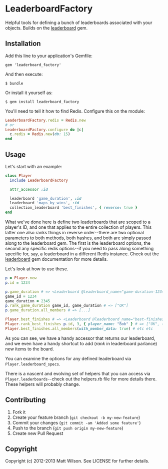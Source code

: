 # LeaderboardFactory

Helpful tools for defining a bunch of leaderboards associated with your objects. Builds on the [leaderboard](https://github.com/agoragames/leaderboard) gem.

## Installation

Add this line to your application's Gemfile:

    gem 'leaderboard_factory'

And then execute:

    $ bundle

Or install it yourself as:

    $ gem install leaderboard_factory

You'll need to tell it how to find Redis. Configure this on the module:

```ruby
LeaderboardFactory.redis = Redis.new
# or
LeaderboardFactory.configure do |c|
  c.redis = Redis.new(db: 15)
end
```

## Usage

Let's start with an example:

```ruby
class Player
  include LeaderboardFactory

  attr_accessor :id

  leaderboard 'game_duration', :id
  leaderboard 'maps_by_wins', :id
  collection_leaderboard 'best_finishes', { reverse: true }
end
```

What we've done here is define two leaderboards that are scoped to a player's ID, and one that applies to the entire collection of players. This latter one also ranks things in reverse order--there are two optional parameters to both methods, both hashes, and both are simply passed along to the leaderboard gem. The first is the leaderboard options, the second any specific redis options--if you need to pass along something specific for, say, a leaderboard in a different Redis instance. Check out the [leaderboard](https://github.com/agoragames/leaderboard) gem documentation for more details.

Let's look at how to use these.

```ruby
p = Player.new
p.id = 1234

p.game_duration # => <Leaderboard @leaderboard_name="game-duration-1234">
game_id = 1234
game_duration = 2345
p.rank_game_duration game_id, game_duration # => ["OK"]
p.game_duration.all_members # => [...]

Player.best_finishes # => <Leaderboard @leaderboard_name="best-finishes">
Player.rank_best_finishes p.id, 3, { player_name: "Bob" } # => ["OK", true]
Player.best_finishes.all_members(with_member_data: true) # etc etc
```

As you can see, we have a handy accessor that returns our leaderboard, and we even have a handy shortcut to add (*rank* in leaderboard parlance) new items to the board.

You can examine the options for any defined leaderboard via `Player.leaderboard_specs`.

There is a nascent and evolving set of helpers that you can access via `Player.leaderboards`--check out the helpers.rb file for more details there. These helpers will probably change.


## Contributing

1. Fork it
2. Create your feature branch (`git checkout -b my-new-feature`)
3. Commit your changes (`git commit -am 'Added some feature'`)
4. Push to the branch (`git push origin my-new-feature`)
5. Create new Pull Request

## Copyright

Copyright (c) 2012-2013 Matt Wilson. See LICENSE for further details.